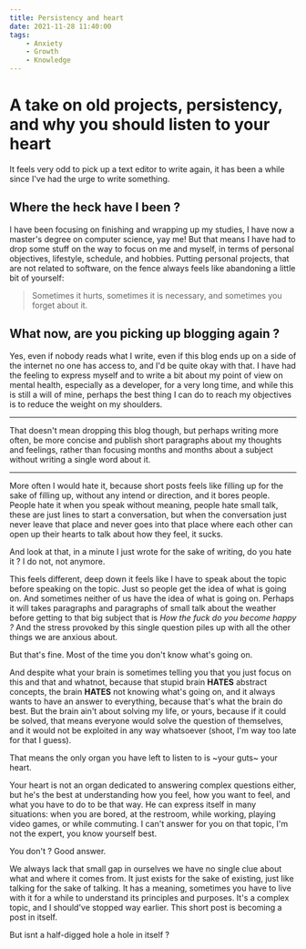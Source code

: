 ```yaml
---
title: Persistency and heart
date: 2021-11-28 11:40:00
tags:
	- Anxiety
	- Growth
	- Knowledge
---
```


# A take on old projects, persistency, and why you should listen to your heart

It feels very odd to pick up a text editor to write again,
it has been a while since I've had the urge to write something.

## Where the heck have I been ?

I have been focusing on finishing and wrapping up my studies, I have now a master's degree on computer science, yay me!
But that means I have had to drop some stuff on the way to focus on me and myself, in terms of personal objectives, lifestyle, schedule, and hobbies.
Putting personal projects, that are not related to software, on the fence always feels like abandoning a little bit of yourself:
> Sometimes it hurts, sometimes it is necessary, and sometimes you forget about it.


## What now, are you picking up blogging again ?

Yes, even if nobody reads what I write, even if this blog ends up on a side of the internet no one has access to, and I'd be quite okay with that.
I have had the feeling to express myself and to write a bit about my point of view on
mental health, especially as a developer, for a very long time, and while this is still a will of mine,
perhaps the best thing I can do to reach my objectives is to reduce the weight on my shoulders.

---

That doesn't mean dropping this blog though, but perhaps writing more often,
be more concise and publish short paragraphs about my thoughts and feelings, rather than focusing months and months about a subject without writing a single word about it.

---

More often I would hate it, because short posts feels like filling up for the sake of filling up, without any intend or direction,
and it bores people. People hate it when you speak without meaning, people hate small talk, these are just lines to start a conversation,
but when the conversation just never leave that place and never goes into that place where each other can open up their hearts to talk about how they feel, it sucks.

And look at that, in a minute I just wrote for the sake of writing, do you hate it ? I do not, not anymore.

This feels different, deep down it feels like I have to speak about the topic before speaking on the topic.
Just so people get the idea of what is going on. And sometimes neither of us have the idea of what is going on.
Perhaps it will takes paragraphs and paragraphs of small talk about the weather before getting to that big subject that is *How the fuck do you become happy ?*
And the stress provoked by this single question piles up with all the other things we are anxious about.

But that's fine. Most of the time you don't know what's going on.

And despite what your brain is sometimes telling you that you just focus on this and that and whatnot,
because that stupid brain __HATES__ abstract concepts, the brain __HATES__ not knowing what's going on, and it always wants to have an answer to everything,
because that's what the brain do best. But the brain ain't about solving my life, or yours, because if it could be solved, that means everyone would
solve the question of themselves, and it would not be exploited in any way whatsoever (shoot, I'm way too late for that I guess).

That means the only organ you have left to listen to is ~your guts~ your heart.

Your heart is not an organ dedicated to answering complex questions either, but he's the best at understanding how you feel, how you want to feel,
and what you have to do to be that way. He can express itself in many situations: when you are bored, at the restroom, while working, playing video games, or while commuting.
I can't answer for you on that topic, I'm not the expert, you know yourself best.

You don't ? Good answer.

We always lack that small gap in ourselves we have no single clue about what and where it comes from. It just exists for the sake of existing, just like talking for the sake of talking.
It has a meaning, sometimes you have to live with it for a while to understand its principles and purposes. It's a complex topic, and I should've stopped way earlier. This short post is becoming a post in itself.

But isnt a half-digged hole a hole in itself ?
